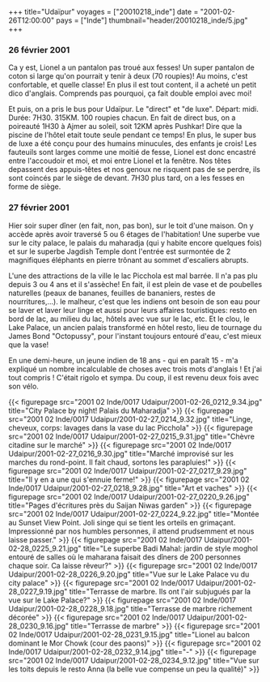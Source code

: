 +++
title="Udaïpur"
voyages = ["20010218_inde"]
date = "2001-02-26T12:00:00"
pays = ["Inde"]
thumbnail="header/20010218_inde/5.jpg"
+++
### 26 février 2001

Ca y est, Lionel a un pantalon pas troué aux fesses! Un super pantalon de coton 
si large qu'on pourrait y tenir à deux (70 roupies)! Au moins, c'est confortable, 
et quelle classe! En plus il est tout content, il a acheté un petit dico d'anglais. 
Comprends pas pourquoi, ça fait double emploi avec moi! 

Et puis, on a pris le bus pour Udaïpur. Le "direct" et "de luxe". Départ: midi. 
Durée: 7H30. 315KM. 100 roupies chacun. En fait de direct bus, on a poireauté 
1H30 à Ajmer au soleil, soit 12KM après Pushkar! Dire que la piscine de l'hôtel 
etait toute seule pendant ce temps! En plus, le super bus de luxe a été conçu 
pour des humains minucules, des enfants je crois! Les fauteuils sont larges 
comme une moitié de fesse, Lionel est donc encastré entre l'accoudoir et moi, 
et moi entre Lionel et la fenêtre. Nos têtes depassent des appuis-têtes et nos 
genoux ne risquent pas de se perdre, ils sont coincés par le siège de devant. 
7H30 plus tard, on a les fesses en forme de siège. 

### 27 février 2001

Hier soir super dîner (en fait, non, pas bon), sur le toit d'une maison. On 
y accède après avoir traversé 5 ou 6 étages de l'habitation! Une superbe vue 
sur le city palace, le palais du maharadja (qui y habite encore quelques fois) 
et sur le superbe Jagdish Temple dont l'entrée est surmontée de 2 magnifiques 
éléphants en pierre trônant au sommet d'escaliers abrupts. 

L'une des attractions de la ville le lac Picchola est mal barrée. Il n'a pas 
plu depuis 3 ou 4 ans et il s'assèche! En fait, il est plein de vase et de poubelles 
naturelles (peaux de bananes, feuilles de bananiers, restes de nourritures,...). 
le malheur, c'est que les indiens ont besoin de son eau pour se laver et laver 
leur linge et aussi pour leurs affaires touristiques: resto en bord de lac, 
au milieu du lac, hôtels avec vue sur le lac, etc. Et le clou, le Lake Palace, 
un ancien palais transformé en hôtel resto, lieu de tournage du James Bond "Octopussy", 
pour l'instant toujours entouré d'eau, c'est mieux que la vase! 

En une demi-heure, un jeune indien de 18 ans - qui en paraît 15 - m'a expliqué 
un nombre incalculable de choses avec trois mots d'anglais ! Et j'ai tout compris 
! C'était rigolo et sympa. Du coup, il est revenu deux fois avec son vélo. 


<div id="TOTO">{{< figurepage src="2001 02 Inde/0017 Udaipur/2001-02-26_0212_9.34.jpg" title="City Palace by night! Palais du Maharadja"  >}}
{{< figurepage src="2001 02 Inde/0017 Udaipur/2001-02-27_0214_9.32.jpg" title="Linge, cheveux, corps: lavages dans la vase du lac Picchola"  >}}
{{< figurepage src="2001 02 Inde/0017 Udaipur/2001-02-27_0215_9.31.jpg" title="Chèvre citadine sur le marché"  >}}
{{< figurepage src="2001 02 Inde/0017 Udaipur/2001-02-27_0216_9.30.jpg" title="Marché improvisé sur les marches du rond-point. Il fait chaud, sortons les parapluies!"  >}}
{{< figurepage src="2001 02 Inde/0017 Udaipur/2001-02-27_0217_9.29.jpg" title="Il y en a une qui s'ennuie ferme!"  >}}
{{< figurepage src="2001 02 Inde/0017 Udaipur/2001-02-27_0218_9.28.jpg" title="Art et vaches"  >}}
{{< figurepage src="2001 02 Inde/0017 Udaipur/2001-02-27_0220_9.26.jpg" title="Pages d'écritures près du Saijan Niwas garden"  >}}
{{< figurepage src="2001 02 Inde/0017 Udaipur/2001-02-27_0224_9.22.jpg" title="Montée au Sunset View Point. Joli singe qui se tient les orteils en grimaçant. Impressionné par nos humbles personnes, il attend prudsemment et nous laisse passer."  >}}
{{< figurepage src="2001 02 Inde/0017 Udaipur/2001-02-28_0225_9.21.jpg" title="Le superbe Badi Mahal: jardin de style moghol entouré de salles où le maharana faisait des dîners de 200 personnes chaque soir. Ca laisse rêveur?"  >}}
{{< figurepage src="2001 02 Inde/0017 Udaipur/2001-02-28_0226_9.20.jpg" title="Vue sur le Lake Palace vu du city palace"  >}}
{{< figurepage src="2001 02 Inde/0017 Udaipur/2001-02-28_0227_9.19.jpg" title="Terrasse de marbre. Ils ont l'air subjugués par la vue sur le Lake Palace?"  >}}
{{< figurepage src="2001 02 Inde/0017 Udaipur/2001-02-28_0228_9.18.jpg" title="Terrasse de marbre richement décorée"  >}}
{{< figurepage src="2001 02 Inde/0017 Udaipur/2001-02-28_0230_9.16.jpg" title="Terrasse de marbre"  >}}
{{< figurepage src="2001 02 Inde/0017 Udaipur/2001-02-28_0231_9.15.jpg" title="Lionel au balcon dominant le Mor Chowk (cour des paons)"  >}}
{{< figurepage src="2001 02 Inde/0017 Udaipur/2001-02-28_0232_9.14.jpg" title="-"  >}}
{{< figurepage src="2001 02 Inde/0017 Udaipur/2001-02-28_0234_9.12.jpg" title="Vue sur les toits depuis le resto Anna (la belle vue compense un peu la qualité)"  >}}
</DIV>

